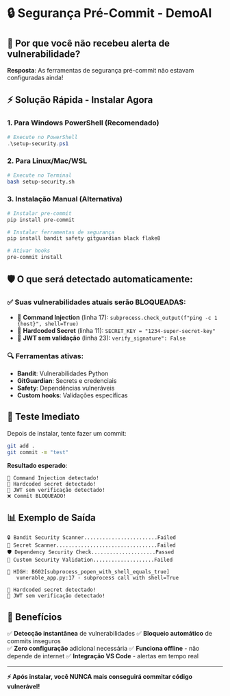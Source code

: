 # 🔒 Segurança Pré-Commit - DemoAI

## 🚨 Por que você não recebeu alerta de vulnerabilidade?

**Resposta**: As ferramentas de segurança pré-commit não estavam configuradas ainda!

## ⚡ Solução Rápida - Instalar Agora

### 1. Para Windows PowerShell (Recomendado)
```powershell
# Execute no PowerShell
.\setup-security.ps1
```

### 2. Para Linux/Mac/WSL
```bash
# Execute no Terminal
bash setup-security.sh
```

### 3. Instalação Manual (Alternativa)
```bash
# Instalar pre-commit
pip install pre-commit

# Instalar ferramentas de segurança
pip install bandit safety gitguardian black flake8

# Ativar hooks
pre-commit install
```

## 🛡️ O que será detectado automaticamente:

### ✅ Suas vulnerabilidades atuais serão BLOQUEADAS:
- 🚨 **Command Injection** (linha 17): `subprocess.check_output(f"ping -c 1 {host}", shell=True)`
- 🚨 **Hardcoded Secret** (linha 11): `SECRET_KEY = "1234-super-secret-key"`
- 🚨 **JWT sem validação** (linha 23): `verify_signature": False`

### 🔍 Ferramentas ativas:
- **Bandit**: Vulnerabilidades Python
- **GitGuardian**: Secrets e credenciais
- **Safety**: Dependências vulneráveis
- **Custom hooks**: Validações específicas

## 🎯 Teste Imediato

Depois de instalar, tente fazer um commit:

```bash
git add .
git commit -m "test"
```

**Resultado esperado**:
```
🚨 Command Injection detectado!
🚨 Hardcoded secret detectado!
🚨 JWT sem verificação detectado!
❌ Commit BLOQUEADO!
```

## 📊 Exemplo de Saída

```
🔒 Bandit Security Scanner........................Failed
🔐 Secret Scanner.................................Failed
🛡️ Dependency Security Check.....................Passed
🎯 Custom Security Validation....................Failed

🚨 HIGH: B602[subprocess_popen_with_shell_equals_true] 
   vunerable_app.py:17 - subprocess call with shell=True
   
🚨 Hardcoded secret detectado!
🚨 JWT sem verificação detectado!
```

## 🚀 Benefícios

✅ **Detecção instantânea** de vulnerabilidades
✅ **Bloqueio automático** de commits inseguros  
✅ **Zero configuração** adicional necessária
✅ **Funciona offline** - não depende de internet
✅ **Integração VS Code** - alertas em tempo real

---

**⚡ Após instalar, você NUNCA mais conseguirá commitar código vulnerável!**